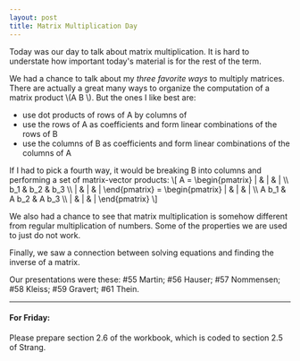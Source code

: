```yaml
---
layout: post
title: Matrix Multiplication Day
---
```


Today was our day to talk about matrix multiplication. It is hard to understate
how important today's material is for the rest of the term.

We had a chance to talk about my _three favorite ways_ to multiply matrices.
There are actually a great many ways to organize the computation of a matrix
product \\(A B \\). But the ones I like best are:

  * use dot products of rows of A by columns of
  * use the rows of A as coefficients and form linear combinations of the rows of B
  * use the columns of B as coefficients and form linear combinations of the columns of A

If I had to pick a fourth way, it would be breaking B into columns and performing
a set of matrix-vector products:
\\[
A = \begin{pmatrix} | & | & | \\\\ b\_1 & b\_2 & b\_3 \\\\ | & | & | \end{pmatrix} = \begin{pmatrix} | & | & | \\\\ A b\_1 & A b\_2 & A b\_3 \\\\ | & | & | \end{pmatrix}
\\]

We also had a chance to see that matrix multiplication is somehow different from
regular multiplication of numbers. Some of the properties we are used to just do
not work.

Finally, we saw a connection between solving equations and finding the inverse of
a matrix.

Our presentations were these: \#55 Martin; \#56 Hauser; \#57 Nommensen; \#58 Kleiss;
\#59 Gravert; \#61 Thein.

----

#### For Friday:

Please prepare section 2.6 of the workbook, which is coded to section 2.5 of Strang.
